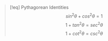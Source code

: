 >[!eq] Pythagorean Identities
>$$sin^2\theta+ cos^{2}\theta= 1$$
>$$1+ tan^{2}\theta= sec^{2}\theta$$
>$$1+ cot^{2}\theta= csc^{2}\theta$$